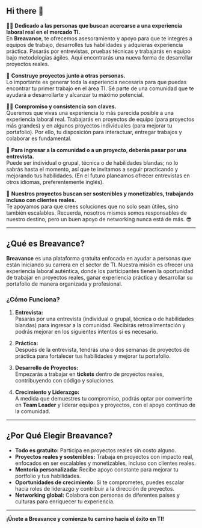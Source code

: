 ## Hi there 👋

🙋‍♀️ **Dedicado a las personas que buscan acercarse a una experiencia laboral real en el mercado TI.**  
En **Breavance**, te ofrecemos asesoramiento y apoyo para que te integres a equipos de trabajo, desarrolles tus habilidades y adquieras experiencia práctica. Pasarás por entrevistas, pruebas técnicas y trabajarás en equipo bajo metodologías ágiles. Aquí encontrarás una nueva forma de desarrollar proyectos reales.

🌈 **Construye proyectos junto a otras personas.**  
Lo importante es generar toda la experiencia necesaria para que puedas encontrar tu primer trabajo en el área TI. Sé parte de una comunidad que te ayudará a desarrollarte y alcanzar tu máximo potencial.

👩‍💻 **Compromiso y consistencia son claves.**  
Queremos que vivas una experiencia lo más parecida posible a una experiencia laboral real. Trabajarás en proyectos de equipo (para proyectos más grandes) y en algunos proyectos individuales (para mejorar tu portafolio). Por ello, tu disposición para interactuar, entregar trabajos y colaborar es fundamental.

🍿 **Para ingresar a la comunidad o a un proyecto, deberás pasar por una entrevista.**  
Puede ser individual o grupal, técnica o de habilidades blandas; no lo sabrás hasta el momento, así que te invitamos a seguir practicando y mejorando tus habilidades. (En el futuro planeamos ofrecer entrevistas en otros idiomas, preferentemente inglés).

🧙 **Nuestros proyectos buscan ser sostenibles y monetizables, trabajando incluso con clientes reales.**  
Te apoyamos para que crees soluciones que no solo sean útiles, sino también escalables. Recuerda, nosotros mismos somos responsables de nuestro destino, pero un buen apoyo de networking nunca está de más. 😎

---

## ¿Qué es Breavance?

**Breavance** es una plataforma gratuita enfocada en ayudar a personas que están iniciando su carrera en el sector de TI. Nuestra misión es ofrecer una experiencia laboral auténtica, donde los participantes tienen la oportunidad de trabajar en proyectos reales, ganar experiencia práctica y desarrollar su portafolio de manera organizada y profesional.

### ¿Cómo Funciona?

1. **Entrevista:**  
   Pasarás por una entrevista (individual o grupal, técnica o de habilidades blandas) para ingresar a la comunidad. Recibirás retroalimentación y podrás mejorar en los siguientes intentos si es necesario.

2. **Práctica:**  
   Después de la entrevista, tendrás una o dos semanas de proyectos de práctica para fortalecer tus habilidades y mejorar tu portafolio.

3. **Desarrollo de Proyectos:**  
   Empezarás a trabajar en **tickets** dentro de proyectos reales, contribuyendo con código y soluciones.

4. **Crecimiento y Liderazgo:**  
   A medida que demuestres tu compromiso, podrás optar por convertirte en **Team Leader** y liderar equipos y proyectos, con el apoyo continuo de la comunidad.

---

## ¿Por Qué Elegir Breavance?

- **Todo es gratuito:** Participa en proyectos reales sin costo alguno.
- **Proyectos reales y sostenibles:** Trabaja en proyectos con impacto real, enfocados en ser escalables y monetizables, incluso con clientes reales.
- **Mentoría personalizada:** Recibe apoyo constante para mejorar tu portfolio y tus habilidades.
- **Oportunidades de crecimiento:** Si te comprometes, puedes escalar hacia roles de liderazgo y contribuir a la dirección de proyectos.
- **Networking global:** Colabora con personas de diferentes países y culturas para enriquecer tu experiencia.

---

**¡Únete a Breavance y comienza tu camino hacia el éxito en TI!**
